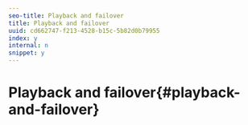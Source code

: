 ```yaml
---
seo-title: Playback and failover
title: Playback and failover
uuid: cd662747-f213-4528-b15c-5b82d0b79955
index: y
internal: n
snippet: y
---
```


# Playback and failover{#playback-and-failover}

